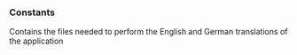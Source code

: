 ### Constants

Contains the files needed to perform the English and German translations of the application